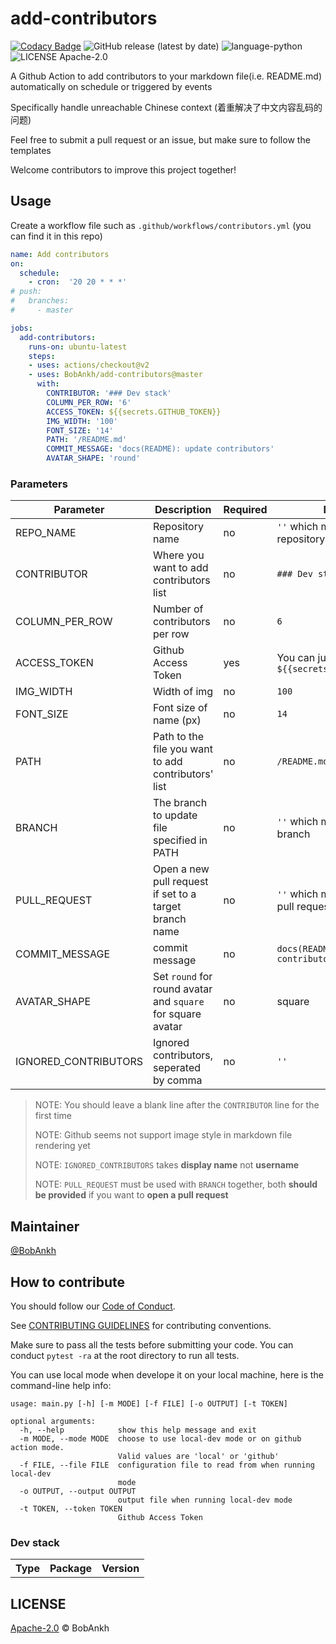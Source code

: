 # add-contributors

[![Codacy Badge](https://api.codacy.com/project/badge/Grade/b8d0af034c5c4699805c6aca898787e7)](https://app.codacy.com/manual/bobankhshen/add-contributors?utm_source=github.com&utm_medium=referral&utm_content=BobAnkh/add-contributors&utm_campaign=Badge_Grade_Dashboard)
![GitHub release (latest by date)](https://img.shields.io/github/v/release/BobAnkh/add-contributors?color=orange&logo=github-actions)
![language-python](https://img.shields.io/github/languages/top/BobAnkh/add-contributors?logo=python&logoColor=yellow)
![LICENSE Apache-2.0](https://img.shields.io/github/license/BobAnkh/add-contributors?logo=apache)

A Github Action to add contributors to your markdown file(i.e. README.md) automatically on schedule or triggered by events

Specifically handle unreachable Chinese context (着重解决了中文内容乱码的问题)

Feel free to submit a pull request or an issue, but make sure to follow the templates

Welcome contributors to improve this project together!

## Usage

Create a workflow file such as `.github/workflows/contributors.yml` (you can find it in this repo)

```yaml
name: Add contributors
on:
  schedule:
    - cron:  '20 20 * * *'
# push:
#   branches:
#     - master

jobs:
  add-contributors:
    runs-on: ubuntu-latest
    steps:
    - uses: actions/checkout@v2
    - uses: BobAnkh/add-contributors@master
      with:
        CONTRIBUTOR: '### Dev stack'
        COLUMN_PER_ROW: '6'
        ACCESS_TOKEN: ${{secrets.GITHUB_TOKEN}}
        IMG_WIDTH: '100'
        FONT_SIZE: '14'
        PATH: '/README.md'
        COMMIT_MESSAGE: 'docs(README): update contributors'
        AVATAR_SHAPE: 'round'
```

### Parameters

| Parameter            | Description                                                 | Required | Default                                            |
| -------------------- | ----------------------------------------------------------- | -------- | -------------------------------------------------- |
| REPO_NAME            | Repository name                                             | no       | `''` which means current repository                |
| CONTRIBUTOR          | Where you want to add contributors list                     | no       | `### Dev stack`                                 |
| COLUMN_PER_ROW       | Number of contributors per row                              | no       | `6`                                                |
| ACCESS_TOKEN         | Github Access Token                                         | yes      | You can just pass `${{secrets.GITHUB_TOKEN}}`      |
| IMG_WIDTH            | Width of img                                                | no       | `100`                                              |
| FONT_SIZE            | Font size of name (px)                                      | no       | `14`                                               |
| PATH                 | Path to the file you want to add contributors' list         | no       | `/README.md`                                       |
| BRANCH               | The branch to update file specified in PATH                 | no       | `''` which means default branch                    |
| PULL_REQUEST         | Open a new pull request if set to a target branch name      | no       | `''` which means not open pull request by default  |
| COMMIT_MESSAGE       | commit message                                              | no       | `docs(README): update contributors`                |
| AVATAR_SHAPE         | Set `round` for round avatar and `square` for square avatar | no       | square                                             |
| IGNORED_CONTRIBUTORS | Ignored contributors, seperated by comma                    | no       | `''`                                               |

> NOTE: You should leave a blank line after the `CONTRIBUTOR` line for the first time
>
> NOTE: Github seems not support image style in markdown file rendering yet
>
> NOTE: `IGNORED_CONTRIBUTORS` takes **display name** not **username**
> 
> NOTE: `PULL_REQUEST` must be used with `BRANCH` together, both **should be provided** if you want to **open a pull request**

## Maintainer

[@BobAnkh](https://github.com/BobAnkh)

## How to contribute

You should follow our [Code of Conduct](/CODE_OF_CONDUCT.md).

See [CONTRIBUTING GUIDELINES](/CONTRIBUTING.md) for contributing conventions.

Make sure to pass all the tests before submitting your code. You can conduct `pytest -ra` at the root directory to run all tests.

You can use local mode when develope it on your local machine, here is the command-line help info:

```console
usage: main.py [-h] [-m MODE] [-f FILE] [-o OUTPUT] [-t TOKEN]

optional arguments:
  -h, --help            show this help message and exit
  -m MODE, --mode MODE  choose to use local-dev mode or on github action mode.
                        Valid values are 'local' or 'github'
  -f FILE, --file FILE  configuration file to read from when running local-dev
                        mode
  -o OUTPUT, --output OUTPUT
                        output file when running local-dev mode
  -t TOKEN, --token TOKEN
                        Github Access Token
```

### Dev stack

<table>
<tr>
    <th>Type</th>
    <th>Package</th>
    <th>Version</th>

</tr>
</table>

## LICENSE

[Apache-2.0](/LICENSE) © BobAnkh
